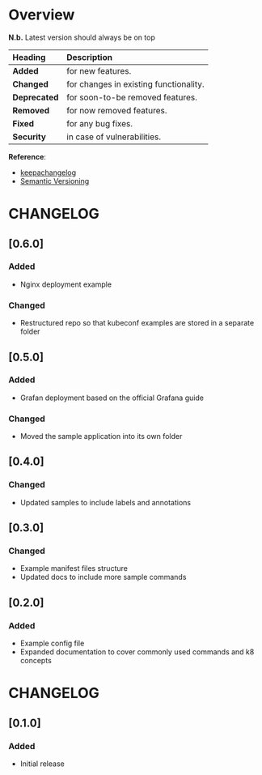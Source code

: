 # Overview

__N.b.__ Latest version should always be on top

| Heading        | Description                            |
| :------------- | :------------------------------------- |
| __Added__      | for new features.                      |
| __Changed__    | for changes in existing functionality. |
| __Deprecated__ | for soon-to-be removed features.       |
| __Removed__    | for now removed features.              |
| __Fixed__      | for any bug fixes.                     |
| __Security__   | in case of vulnerabilities.            |

__Reference__:
* [keepachangelog](https://keepachangelog.com/en/1.0.0/)
* [Semantic Versioning](https://semver.org/)

# CHANGELOG

## [0.6.0]

### Added

* Nginx deployment example

### Changed

* Restructured repo so that kubeconf examples are stored in a separate folder

## [0.5.0]

### Added

* Grafan deployment based on the official Grafana guide

### Changed

* Moved the sample application into its own folder

## [0.4.0]

### Changed

* Updated samples to include labels and annotations

## [0.3.0]

### Changed

* Example manifest files structure
* Updated docs to include more sample commands

## [0.2.0]

### Added

* Example config file
* Expanded documentation to cover commonly used commands and k8 concepts

# CHANGELOG

## [0.1.0]

### Added

* Initial release